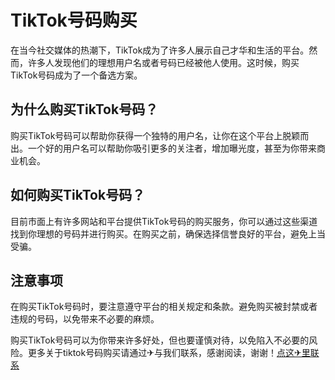 # TikTok号码购买

在当今社交媒体的热潮下，TikTok成为了许多人展示自己才华和生活的平台。然而，许多人发现他们的理想用户名或者号码已经被他人使用。这时候，购买TikTok号码成为了一个备选方案。

## 为什么购买TikTok号码？

购买TikTok号码可以帮助你获得一个独特的用户名，让你在这个平台上脱颖而出。一个好的用户名可以帮助你吸引更多的关注者，增加曝光度，甚至为你带来商业机会。

## 如何购买TikTok号码？

目前市面上有许多网站和平台提供TikTok号码的购买服务，你可以通过这些渠道找到你理想的号码并进行购买。在购买之前，确保选择信誉良好的平台，避免上当受骗。

## 注意事项

在购买TikTok号码时，要注意遵守平台的相关规定和条款。避免购买被封禁或者违规的号码，以免带来不必要的麻烦。

购买TikTok号码可以为你带来许多好处，但也要谨慎对待，以免陷入不必要的风险。更多关于tiktok号码购买请通过✈与我们联系，感谢阅读，谢谢！[点这✈里联系](https://d.k02.cc)